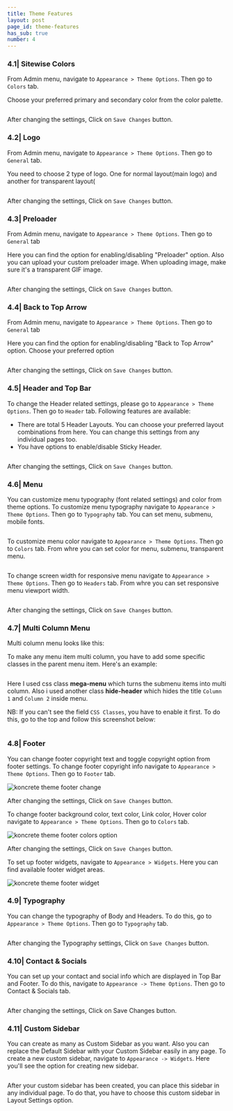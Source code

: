 ```yaml
---
title: Theme Features
layout: post
page_id: theme-features
has_sub: true
number: 4
---
```


### 4.1| Sitewise Colors

From Admin menu, navigate to `Appearance > Theme Options`. Then go to `Colors` tab.


Choose your preferred primary and secondary color from the color palette.

<img alt="" src="{{ 'assets/images/koncrete_theme/theme-features/tf.1.jpg' | relative_url }}">

After changing the settings, Click on `Save Changes` button.

### 4.2| Logo

From Admin menu, navigate to `Appearance > Theme Options`. Then go to `General` tab.

You need to  choose   2 type of logo. One for normal layout(main logo) and another for transparent layout(

<img alt="" src="{{ 'assets/images/koncrete_theme/theme-features/tf.2.jpg' | relative_url }}">

After changing the settings, Click on `Save Changes` button.

### 4.3| Preloader

From Admin menu, navigate to `Appearance > Theme Options`. Then go to `General` tab

Here you can find the option for enabling/disabling "Preloader" option. Also you can upload your custom preloader image. When uploading image, make sure it's a transparent GIF image.

<img alt="" src="{{ 'assets/images/koncrete_theme/theme-features/tf.3.jpg' | relative_url }}">

After changing the settings, Click on `Save Changes` button.

### 4.4| Back to Top Arrow

From Admin menu, navigate to `Appearance > Theme Options`. Then go to `General` tab

Here you can find the option for enabling/disabling "Back to Top Arrow" option. Choose your preferred option

<img alt="" src="{{ 'assets/images/koncrete_theme/theme-features/tf.4.jpg' | relative_url }}">

After changing the settings, Click on `Save Changes` button.

### 4.5| Header and Top Bar

To change the Header related settings, please go to `Appearance > Theme Options`. Then go to `Header` tab. Following features are available:

* There are total 5 Header Layouts. You can choose your preferred layout combinations from here. You can change this settings from any individual pages too.
* You have options to enable/disable Sticky Header.

<img alt="" src="{{ 'assets/images/koncrete_theme/theme-features/tf.5.jpg' | relative_url }}">

After changing the settings, Click on `Save Changes` button.

### 4.6| Menu

You can customize menu typography (font related settings) and color from theme options.
To customize menu typography navigate to `Appearance > Theme Options`. Then go to `Typography` tab.
You can set menu, submenu, mobile fonts.

<img alt="" src="{{ 'assets/images/koncrete_theme/theme-features/tf.6.jpg' | relative_url }}">

To customize menu color navigate to `Appearance > Theme Options`. Then go to `Colors` tab. From whre you can set color for menu, submenu, transparent menu.

<img alt="" src="{{ 'assets/images/koncrete_theme/theme-features/tf.6.2.jpg' | relative_url }}">

To change screen width for responsive menu navigate to `Appearance > Theme Options`. Then go to `Headers` tab. From whre you can set responsive menu viewport width.

<img alt="" src="{{ 'assets/images/koncrete_theme/theme-features/tf.6.3.jpg' | relative_url }}">

After changing the settings, Click on `Save Changes` button.

### 4.7| Multi Column Menu

Multi column menu looks like this:

To make any menu item multi column, you have to add some specific classes in the parent menu item. Here's an example:

<img alt="" src="{{ 'assets/images/koncrete_theme/theme-features/tf.7.jpg' | relative_url }}">

Here I used css class **mega-menu** which turns the submenu items into multi column. Also i used another class **hide-header** which hides the title `Column 1` and `Column 2` inside menu.

NB: If you can't see the field `CSS Classes`, you have to enable it first. To do this, go to the top and follow this screenshot below:

<img alt="" src="{{ 'assets/images/koncrete_theme/theme-features/tf.7.2.jpg' | relative_url }}">

### 4.8| Footer
You can change footer copyright text and toggle copyright option from footer settings. To change footer copyright info
navigate to `Appearance > Theme Options`. Then go to `Footer` tab.

<img alt="koncrete theme footer change" src="{{ 'assets/images/koncrete_theme/theme-features/tf.8.1.jpg' | relative_url }}">

After changing the settings, Click on `Save Changes` button.

To change footer background color, text color, Link color, Hover color navigate to `Appearance > Theme Options`. Then go to `Colors` tab.

<img alt="koncrete theme footer colors option" src="{{ 'assets/images/koncrete_theme/theme-features/tf.8.2.jpg' | relative_url }}">

After changing the settings, Click on `Save Changes` button.

To set up footer widgets, navigate to `Appearance > Widgets`. Here you can find available footer widget areas.

<img alt="koncrete theme footer widget" src="{{ 'assets/images/koncrete_theme/theme-features/tf.8.3.jpg' | relative_url }}">

### 4.9| Typography

You can change the typography of Body and Headers. To do this, go to `Appearance > Theme Options`. Then go to `Typography` tab.

<img alt="" src="{{ 'assets/images/koncrete_theme/theme-features/tf.9.jpg' | relative_url }}">

After changing the Typography settings, Click on `Save Changes` button.

### 4.10| Contact & Socials

You can set up your contact and social info which are displayed in Top Bar and Footer. To do this, navigate to `Appearance -> Theme Options`. Then go to Contact & Socials tab.

<img alt="" src="{{ 'assets/images/koncrete_theme/theme-features/tf.10.jpg' | relative_url }}">

After changing the settings, Click on Save Changes button.

### 4.11| Custom Sidebar
You can create as many as Custom Sidebar as you want. Also you can replace the Default Sidebar with your Custom Sidebar easily in any page. To create a new custom sidebar, navigate to `Appearance -> Widgets`. Here you'll see the option for creating new sidebar.

<img alt="" src="{{ 'assets/images/koncrete_theme/theme-features/tf.11.jpg' | relative_url }}">




After your custom sidebar has been created, you can place this sidebar in any individual page. To do that, you have to choose this custom sidebar in Layout Settings option.
